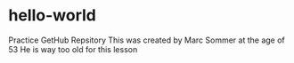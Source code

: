 # hello-world
Practice GetHub Repsitory
This was created by Marc Sommer at the age of 53
He is way too old for this lesson
